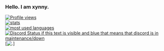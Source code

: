 ### Hello. I am xynny.
[![Profile views](https://komarev.com/ghpvc/?username=xynnylol)](https://github.com/xynnylol/) <br> [![stats](https://github-readme-stats.vercel.app/api?username=xynnylol&show_icons=true&theme=dark)](https://github.com/xynnylol/) <br>
[![most used languages](https://github-readme-stats.vercel.app/api/top-langs/?username=xynnylol&layout=compact&theme=dracula&show_icons=true&langs_count=101)](https://github.com/xynnylol/) <br>
[![Discord Status if this text is visible and blue that means that discord is in maintenance/down](https://discord.c99.nl/widget/theme-2/604478285929381888.png)](https://github.com/xynnylol/)
[![.](https://yip.su/1Dujy7.png)]
